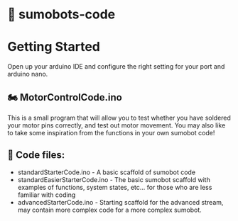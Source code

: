 # 🤖 sumobots-code
# Getting Started
Open up your arduino IDE and configure the right setting for your port and arduino nano.

## 🏍️ MotorControlCode.ino
This is a small program that will allow you to test whether you have soldered your motor pins correctly, and test out motor movement. You may also like to take some inspiration from the functions in your own sumobot code!


## 📁 Code files:
- standardStarterCode.ino - A basic scaffold of sumobot code
- standardEasierStarterCode.ino - The basic sumobot scaffold with examples of functions, system states, etc... for those who are less familiar with coding
- advancedStarterCode.ino - Starting scaffold for the advanced stream, may contain more complex code for a more complex sumobot.
